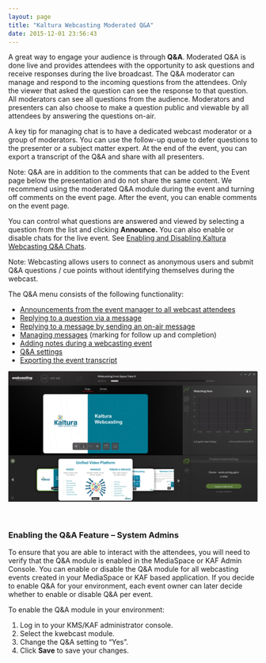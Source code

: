 ```yaml
---
layout: page
title: "Kaltura Webcasting Moderated Q&A"
date: 2015-12-01 23:56:43
---
```


<p>
    A great way to engage your audience is through <strong>Q&A</strong>. Moderated Q&A is done live and provides attendees with the opportunity to ask questions and receive responses during the live broadcast. The Q&A moderator can manage and respond to the incoming questions from the attendees. Only the viewer that asked the question can see the response to that question. All moderators can see all questions from the audience. Moderators and presenters can also choose to make a question public and viewable by all attendees by answering the questions on-air.
  </p>
  
  <p>
    A key tip for managing chat is to have a dedicated webcast moderator or a group of moderators. You can use the follow-up queue to defer questions to the presenter or a subject matter expert. At the end of the event, you can export a transcript of the Q&A and share with all presenters. 
  </p>
  
  <p class="mce-note-graphic">
    Note: Q&A are in addition to the comments that can be added to the Event page below the presentation and do not share the same content. We recommend using the moderated Q&A module during the event and turning off comments on the event page. After the event, you can enable comments on the event page.
  </p>
  
  <p>
    You can control what questions are answered and viewed by selecting a question from the list and clicking <strong>Announce. </strong>You can also enable or disable chats for the live event. See <a href="{{site.url}}/documentation/Knowledge/enabling-and-disabling-kaltura-webcasting-qa-chats.html" target="_blank">Enabling and Disabling Kaltura Webcasting Q&A Chats</a>.  
  </p>
  
  <p class="mce-note-graphic">
    Note: <span>Webcasting allows users to connect as anonymous users and submit Q&A questions / cue points without identifying themselves during the webcast.</span>
  </p>
  
  <p>
    The Q&A menu consists of the following functionality:
  </p>
  
  <ul>
    <li>
      <a href="{{site.url}}/documentation/Knowledge/moderated-qa-announcements-0.html" target="_blank">Announcements from the event manager to all webcast attendees</a>
    </li>
    <li>
      <a href="{{site.url}}/documentation/Knowledge/replying-question-message-0.html" target="_blank">Replying to a question via a message</a>
    </li>
    <li>
      <a href="{{site.url}}/documentation/Knowledge/moderated-qa-replying-question-air.html" target="_blank">Replying to a message by sending an on-air message</a>
    </li>
    <li>
      <a href="{{site.url}}/documentation/Knowledge/kaltura-webcasting-moderated-qa-managing-messages-0.html" target="_blank">Managing messages</a> (marking for follow up and completion)
    </li>
    <li>
      <a href="http://knowledge.kaltura.com/node/1564/" target="_blank">Adding notes during a webcasting event</a> 
    </li>
    <li>
      <a href="{{site.url}}/documentation/Knowledge/moderated-qa-settings.html" target="_blank"></a><a href="{{site.url}}/documentation/Knowledge/moderated-qa-settings.html" target="_blank">Q&A settings</a>
    </li>
    <li>
      <a href="{{site.url}}/documentation/Knowledge/kaltura-webcasting-exporting-transcript-qa-session.html" target="_blank">Exporting the event transcript</a>
    </li>
  </ul>
  
  <p>
    <img src="../../assets/3460.img">
  </p>
  
  <p>
     
  </p>
  
  <h3>
    Enabling the Q&A Feature – System Admins
  </h3>
  
  <p>
    To ensure that you are able to interact with the attendees, you will need to verify that the Q&A module is enabled in the MediaSpace or KAF Admin Console. You can enable or disable the Q&A module for all webcasting events created in your MediaSpace or KAF based application. If you decide to enable Q&A for your environment, each event owner can later decide whether to enable or disable Q&A per event.
  </p>
  
  <p class="Procedure mce-procedure">
    To enable the Q&A module in your environment:
  </p>
  
  <ol>
    <li>
      Log in to your KMS/KAF administrator console.
    </li>
    <li>
      Select the kwebcast module.
    </li>
    <li>
      Change the Q&A setting to “Yes”.
    </li>
    <li>
      Click <strong>Save</strong> to save your changes.
    </li>
  </ol>